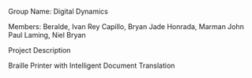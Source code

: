
Group Name:
Digital Dynamics

Members:
Beralde, Ivan Rey
Capillo, Bryan Jade
Honrada, Marman John Paul
Laming, Niel Bryan



Project Description

Braille Printer with Intelligent Document Translation
